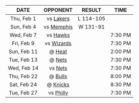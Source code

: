 |    DATE     |              OPPONENT              |  RESULT   |  TIME   |
|:-----------:|:----------------------------------:|:---------:|:-------:|
| Thu, Feb 1  |       vs [Lakers](/r/lakers)       | L 114-105 |         |
| Sun, Feb 4  | vs [Memphis](/r/memphisgrizzlies)  | W 131-91  |         |
| Wed, Feb 7  |    vs [Hawks](/r/AtlantaHawks)     |           | 7:30 PM |
| Fri, Feb 9  | vs [Wizards](/r/washingtonwizards) |           | 7:30 PM |
| Sun, Feb 11 |         @ [Heat](/r/heat)          |           | 2:00 PM |
| Tue, Feb 13 |        @ [Nets](/r/GoNets)         |           | 7:30 PM |
| Wed, Feb 14 |        vs [Nets](/r/GoNets)        |           | 7:30 PM |
| Thu, Feb 22 |     @ [Bulls](/r/chicagobulls)     |           | 8:00 PM |
| Sat, Feb 24 |      @ [Knicks](/r/NYKnicks)       |           | 8:30 PM |
| Tue, Feb 27 |       vs [Philly](/r/sixers)       |           | 7:30 PM |
